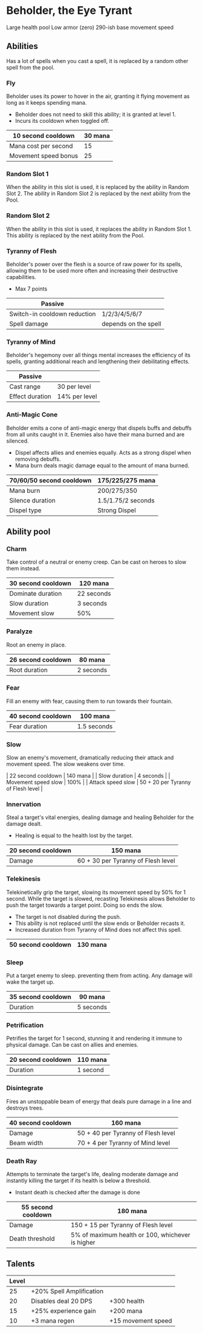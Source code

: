 # Beholder, the Eye Tyrant

Large health pool
Low armor (zero)
290-ish base movement speed

## Abilities

Has a lot of spells
when you cast a spell, it is replaced by a random other spell from the pool.

### Fly

Beholder uses its power to hover in the air, granting it flying movement as long as it keeps spending mana.
 - Beholder does not need to skill this ability; it is granted at level 1.
 - Incurs its cooldown when toggled off.

| 10 second cooldown | 30 mana |
|---|---|
| Mana cost per second | 15 |
| Movement speed bonus | 25 |

### Random Slot 1

When the ability in this slot is used, it is replaced by the ability in Random Slot 2.
The ability in Random Slot 2 is replaced by the next ability from the Pool.

### Random Slot 2

When the ability in this slot is used, it replaces the ability in Random Slot 1.
This ability is replaced by the next ability from the Pool.
 
### Tyranny of Flesh

Beholder's power over the flesh is a source of raw power for its spells, allowing them to be used more often and increasing their destructive capabilities.
 - Max 7 points

| Passive | |
|---|---|
| Switch-in cooldown reduction | 1/2/3/4/5/6/7 |
| Spell damage | depends on the spell |

### Tyranny of Mind

Beholder's hegemony over all things mental increases the efficiency of its spells, granting additional reach and lengthening their debilitating effects.

| Passive | |
|---|---|
| Cast range | 30 per level |
| Effect duration | 14% per level |

### Anti-Magic Cone

Beholder emits a cone of anti-magic energy that dispels buffs and debuffs from all units caught in it. Enemies also have their mana burned and are silenced.
 - Dispel affects allies and enemies equally. Acts as a strong dispel when removing debuffs.
 - Mana burn deals magic damage equal to the amount of mana burned.

| 70/60/50 second cooldown | 175/225/275 mana |
|---|---|
| Mana burn | 200/275/350 |
| Silence duration | 1.5/1.75/2 seconds |
| Dispel type | Strong Dispel |

## Ability pool

### Charm

Take control of a neutral or enemy creep. Can be cast on heroes to slow them instead.

| 30 second cooldown | 120 mana |
|---|---|
| Dominate duration | 22 seconds |
| Slow duration | 3 seconds |
| Movement slow | 50% |

### Paralyze

Root an enemy in place.

| 26 second cooldown | 80 mana |
|---|---|
| Root duration | 2 seconds |

### Fear

Fill an enemy with fear, causing them to run towards their fountain.

| 40 second cooldown | 100 mana |
|---|---|
| Fear duration | 1.5 seconds |

### Slow
 
Slow an enemy's movement, dramatically reducing their attack and movement speed. The slow weakens over time.

| 22 second cooldown | 140 mana |
| Slow duration | 4 seconds |
| Movement speed slow | 100% |
| Attack speed slow | 50 + 20 per Tyranny of Flesh level |

### Innervation

Steal a target's vital energies, dealing damage and healing Beholder for the damage dealt.
 - Healing is equal to the health lost by the target.

| 20 second cooldown | 150 mana |
|---|---|
| Damage | 60 + 30 per Tyranny of Flesh level |

### Telekinesis

Telekinetically grip the target, slowing its movement speed by 50% for 1 second. While the target is slowed, recasting Telekinesis allows Beholder to push the target towards a target point. Doing so ends the slow.
 - The target is not disabled during the push.
 - This ability is not replaced until the slow ends or Beholder recasts it.
 - Increased duration from Tyranny of Mind does not affect this spell.

| 50 second cooldown | 130 mana |
|---|---|

### Sleep

Put a target enemy to sleep. preventing them from acting. Any damage will wake the target up.

| 35 second cooldown | 90 mana |
|---|---|
| Duration | 5 seconds |

### Petrification

Petrifies the target for 1 second, stunning it and rendering it immune to physical damage. Can be cast on allies and enemies.

| 20 second cooldown | 110 mana |
|---|---|
| Duration | 1 second |

### Disintegrate

Fires an unstoppable beam of energy that deals pure damage in a line and destroys trees.

| 40 second cooldown | 160 mana |
|---|---|
| Damage | 50 + 40 per Tyranny of Flesh level |
| Beam width | 70 + 4 per Tyranny of Mind level |

### Death Ray

Attempts to terminate the target's life, dealing moderate damage and instantly killing the target if its health is below a threshold.
 - Instant death is checked after the damage is done

| 55 second cooldown | 180 mana |
|---|---|
| Damage | 150 + 15 per Tyranny of Flesh level |
| Death threshold | 5% of maximum health or 100, whichever is higher |

## Talents

| Level | | |
|---|---|---|
| 25 | +20% Spell Amplification |  |
| 20 | Disables deal 20 DPS | +300 health |
| 15 | +25% experience gain | +200 mana |
| 10 | +3 mana regen | +15 movement speed |